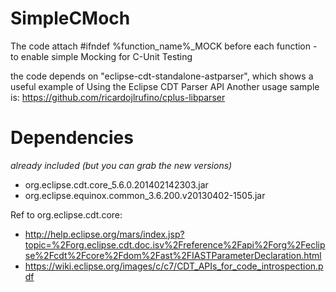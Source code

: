 SimpleCMoch
========

The code attach #ifndef %function_name%_MOCK before each function - to enable simple Mocking for C-Unit Testing

the code depends on "eclipse-cdt-standalone-astparser", which shows a useful example of Using the Eclipse CDT Parser API
Another usage sample is: https://github.com/ricardojlrufino/cplus-libparser

Dependencies
====
 *already included (but you can grab the new versions)* 
* org.eclipse.cdt.core_5.6.0.201402142303.jar
* org.eclipse.equinox.common_3.6.200.v20130402-1505.jar

Ref to org.eclipse.cdt.core:
- http://help.eclipse.org/mars/index.jsp?topic=%2Forg.eclipse.cdt.doc.isv%2Freference%2Fapi%2Forg%2Feclipse%2Fcdt%2Fcore%2Fdom%2Fast%2FIASTParameterDeclaration.html
- https://wiki.eclipse.org/images/c/c7/CDT_APIs_for_code_introspection.pdf

